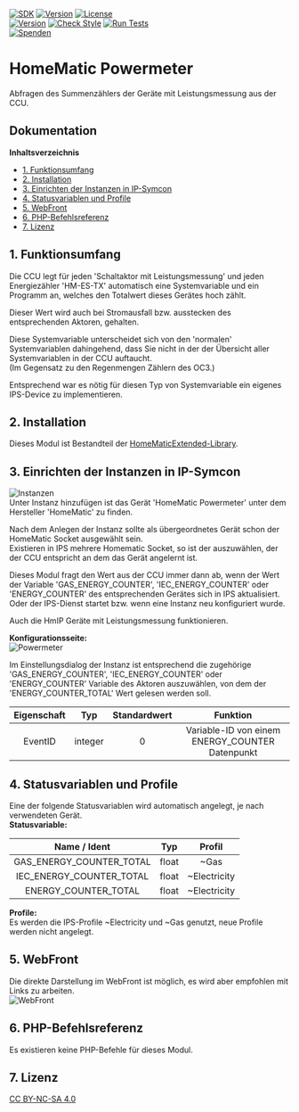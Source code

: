 [![SDK](https://img.shields.io/badge/Symcon-PHPModul-red.svg)](https://www.symcon.de/service/dokumentation/entwicklerbereich/sdk-tools/sdk-php/)
[![Version](https://img.shields.io/badge/Modul%20version-3.73-blue.svg)]()
[![License](https://img.shields.io/badge/License-CC%20BY--NC--SA%204.0-green.svg)](https://creativecommons.org/licenses/by-nc-sa/4.0/)  
[![Version](https://img.shields.io/badge/Symcon%20Version-6.1%20%3E-green.svg)](https://community.symcon.de/t/ip-symcon-6-1-stable-changelog/40276-IP-Symcon-5-1-%28Stable%29-Changelog)
[![Check Style](https://github.com/Nall-chan/HomematicExtended/workflows/Check%20Style/badge.svg)](https://github.com/Nall-chan/HomematicExtended/actions) [![Run Tests](https://github.com/Nall-chan/HomematicExtended/workflows/Run%20Tests/badge.svg)](https://github.com/Nall-chan/HomematicExtended/actions)   
[![Spenden](https://www.paypalobjects.com/de_DE/DE/i/btn/btn_donate_SM.gif)](../README.md#6-spenden) 

# HomeMatic Powermeter  <!-- omit in toc -->
   Abfragen des Summenzählers der Geräte mit Leistungsmessung aus der CCU.  

## Dokumentation <!-- omit in toc -->

**Inhaltsverzeichnis**

- [1. Funktionsumfang](#1-funktionsumfang)
- [2. Installation](#2-installation)
- [3. Einrichten der Instanzen in IP-Symcon](#3-einrichten-der-instanzen-in-ip-symcon)
- [4. Statusvariablen und Profile](#4-statusvariablen-und-profile)
- [5. WebFront](#5-webfront)
- [6. PHP-Befehlsreferenz](#6-php-befehlsreferenz)
- [7. Lizenz](#7-lizenz)

## 1. Funktionsumfang

   Die CCU legt für jeden 'Schaltaktor mit Leistungsmessung' und
   jeden Energiezähler 'HM-ES-TX' automatisch eine Systemvariable
   und ein Programm an, welches den Totalwert dieses Gerätes hoch zählt.  

   Dieser Wert wird auch bei Stromausfall bzw. ausstecken des entsprechenden Aktoren, gehalten.  

   Diese Systemvariable unterscheidet sich von den 'normalen' Systemvariablen dahingehend,
   dass Sie nicht in der der Übersicht aller Systemvariablen in der CCU auftaucht.  
   (Im Gegensatz zu den Regenmengen Zählern des OC3.)  

   Entsprechend war es nötig für diesen Typ von Systemvariable ein eigenes IPS-Device zu
   implementieren.  


## 2. Installation

Dieses Modul ist Bestandteil der [HomeMaticExtended-Library](../).  


## 3. Einrichten der Instanzen in IP-Symcon


![Instanzen](../docs/HMExtendedInstanzen.png)  
   Unter Instanz hinzufügen ist das Gerät 'HomeMatic Powermeter' unter dem Hersteller
   'HomeMatic' zu finden.  

   Nach dem Anlegen der Instanz sollte als übergeordnetes Gerät schon der HomeMatic Socket
   ausgewählt sein.  
   Existieren in IPS mehrere Homematic Socket, so ist der auszuwählen, der der CCU
   entspricht an dem das Gerät angelernt ist.  

   Dieses Modul fragt den Wert aus der CCU immer dann ab, wenn der Wert
   der Variable 'GAS_ENERGY_COUNTER', 'IEC_ENERGY_COUNTER' oder 'ENERGY_COUNTER'
   des entsprechenden Gerätes sich in IPS aktualisiert.  
   Oder der IPS-Dienst startet bzw. wenn eine Instanz neu konfiguriert wurde.  

   Auch die HmIP Geräte mit Leistungsmessung funktionieren.  

**Konfigurationsseite:**  
![Powermeter](../docs/Powermeter.png)  

   Im Einstellungsdialog der Instanz ist entsprechend die zugehörige
   'GAS_ENERGY_COUNTER', 'IEC_ENERGY_COUNTER' oder 'ENERGY_COUNTER'
   Variable des Aktoren auszuwählen, von dem der 'ENERGY_COUNTER_TOTAL' Wert
   gelesen werden soll.  

| Eigenschaft |   Typ   | Standardwert |                    Funktion                     |
| :---------: | :-----: | :----------: | :---------------------------------------------: |
|   EventID   | integer |      0       | Variable-ID von einem ENERGY_COUNTER Datenpunkt |


## 4. Statusvariablen und Profile  

Eine der folgende Statusvariablen wird automatisch angelegt, je nach verwendeten Gerät.  
**Statusvariable:**  

|      Name  /  Ident      |  Typ  |    Profil    |
| :----------------------: | :---: | :----------: |
| GAS_ENERGY_COUNTER_TOTAL | float |     ~Gas     |
| IEC_ENERGY_COUNTER_TOTAL | float | ~Electricity |
|   ENERGY_COUNTER_TOTAL   | float | ~Electricity |

**Profile:**  
Es werden die IPS-Profile ~Electricity und ~Gas genutzt, neue Profile werden nicht angelegt.  

## 5. WebFront  

Die direkte Darstellung im WebFront ist möglich, es wird aber empfohlen mit Links zu arbeiten.  
![WebFront](../docs/Powermeter_WF.png)  


## 6. PHP-Befehlsreferenz

   Es existieren keine PHP-Befehle für dieses Modul.  

## 7. Lizenz

  [CC BY-NC-SA 4.0](https://creativecommons.org/licenses/by-nc-sa/4.0/)  
